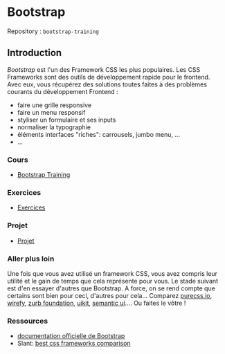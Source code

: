 # Bootstrap

Repository : `bootstrap-training`

## Introduction

*Bootstrap* est l'un des Framework CSS les plus populaires. Les CSS Frameworks sont des outils de développement rapide pour le frontend. Avec eux, vous récupérez des solutions toutes faites à des problèmes courants du développement Frontend :

- faire une grille responsive
- faire un menu responsif
- styliser un formulaire et ses inputs
- normaliser la typographie
- éléments interfaces "riches": carrousels, jumbo menu, ...
- ...

### Cours
- [Bootstrap Training](https://docs.google.com/presentation/d/1yrcN78ZZ_zsmLF5r307kAtLbmiFIoeb7KgI1REyCzxA/edit?usp=sharing)

### Exercices
- [Exercices](exercices.md)

### Projet
- [Projet](projet.md)

### Aller plus loin
Une fois que vous avez utilisé un framework CSS, vous avez compris leur utilité et le gain de temps que cela représente pour vous. Le stade suivant est d'en essayer d'autres que Bootstrap. A force, on se rend compte que certains sont bien pour ceci, d'autres pour cela... Comparez [purecss.io](https://purecss.io/), [wirefy](http://getwirefy.com/), [zurb foundation](https://foundation.zurb.com/), [uikit](https://getuikit.com/), [semantic ui](https://semantic-ui.com/)....   Ou faites le vôtre !

### Ressources

- [documentation officielle de Bootstrap](http://getbootstrap.com)
- Slant: [best css frameworks comparison](https://www.slant.co/topics/150/~best-css-framework)
